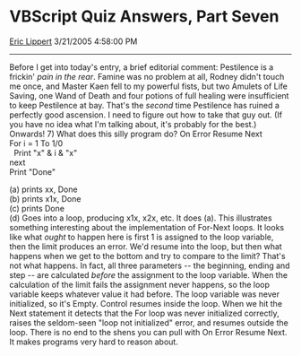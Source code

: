 # VBScript Quiz Answers, Part Seven

[Eric Lippert](https://social.msdn.microsoft.com/profile/Eric%20Lippert) 3/21/2005 4:58:00 PM

-----

Before I get into today's entry, a brief editorial comment: Pestilence is a frickin' *pain in the rear*. Famine was no problem at all, Rodney didn't touch me once, and Master Kaen fell to my powerful fists, but two Amulets of Life Saving, one Wand of Death and four potions of full healing were insufficient to keep Pestilence at bay. That's the *second* time Pestilence has ruined a perfectly good ascension. I need to figure out how to take that guy out. (If you have no idea what I'm talking about, it's probably for the best.) Onwards\! 7) What does this silly program do? On Error Resume Next  
For i = 1 To 1/0  
  Print "x" & i & "x"  
next  
Print "Done"  
  
(a) prints xx, Done  
(b) prints x1x, Done  
(c) prints Done  
(d) Goes into a loop, producing x1x, x2x, etc. It does (a). This illustrates something interesting about the implementation of For-Next loops. It looks like what *ought* to happen here is first 1 is assigned to the loop variable, then the limit produces an error. We'd resume into the loop, but then what happens when we get to the bottom and try to compare to the limit? That's not what happens. In fact, all three parameters -- the beginning, ending and step -- are calculated *before* the assignment to the loop variable. When the calculation of the limit fails the assignment never happens, so the loop variable keeps whatever value it had before. The loop variable was never initialized, so it's Empty. Control resumes inside the loop. When we hit the Next statement it detects that the For loop was never initialized correctly, raises the seldom-seen "loop not initialized" error, and resumes outside the loop. There is no end to the shens you can pull with On Error Resume Next. It makes programs very hard to reason about.

